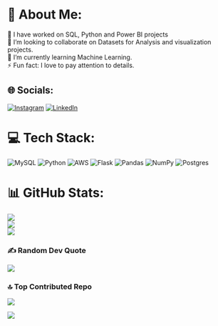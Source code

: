 # 💫 About Me:
🔭 I have  worked on SQL, Python and Power BI projects<br>👯 I’m looking to collaborate on Datasets for Analysis and visualization projects.<br>🌱 I’m currently learning Machine Learning.<br>⚡ Fun fact: I love to pay attention to details. 


## 🌐 Socials:
[![Instagram](https://img.shields.io/badge/Instagram-%23E4405F.svg?logo=Instagram&logoColor=white)](https://instagram.com/sonam_wadhwa11) [![LinkedIn](https://img.shields.io/badge/LinkedIn-%230077B5.svg?logo=linkedin&logoColor=white)](https://linkedin.com/in/https://www.linkedin.com/in/sonam-wadhwa-ab247172/) 

# 💻 Tech Stack:
![MySQL](https://img.shields.io/badge/mysql-%2300f.svg?style=for-the-badge&logo=mysql&logoColor=white) ![Python](https://img.shields.io/badge/python-3670A0?style=for-the-badge&logo=python&logoColor=ffdd54) ![AWS](https://img.shields.io/badge/AWS-%23FF9900.svg?style=for-the-badge&logo=amazon-aws&logoColor=white) ![Flask](https://img.shields.io/badge/flask-%23000.svg?style=for-the-badge&logo=flask&logoColor=white) ![Pandas](https://img.shields.io/badge/pandas-%23150458.svg?style=for-the-badge&logo=pandas&logoColor=white) ![NumPy](https://img.shields.io/badge/numpy-%23013243.svg?style=for-the-badge&logo=numpy&logoColor=white) ![Postgres](https://img.shields.io/badge/postgres-%23316192.svg?style=for-the-badge&logo=postgresql&logoColor=white)
# 📊 GitHub Stats:
![](https://github-readme-stats.vercel.app/api?username=sonamwadhwa&theme=radical&hide_border=false&include_all_commits=true&count_private=true)<br/>
![](https://github-readme-streak-stats.herokuapp.com/?user=sonamwadhwa&theme=radical&hide_border=false)<br/>
![](https://github-readme-stats.vercel.app/api/top-langs/?username=sonamwadhwa&theme=radical&hide_border=false&include_all_commits=true&count_private=true&layout=compact)

### ✍️ Random Dev Quote
![](https://quotes-github-readme.vercel.app/api?type=horizontal&theme=radical)

### 🔝 Top Contributed Repo
![](https://github-contributor-stats.vercel.app/api?username=sonamwadhwa&limit=5&theme=dark&combine_all_yearly_contributions=true)

[![](https://visitcount.itsvg.in/api?id=sonamwadhwa&icon=0&color=0)](https://visitcount.itsvg.in)

<!-- Proudly created with GPRM ( https://gprm.itsvg.in ) -->
